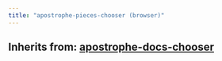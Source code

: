 ```yaml
---
title: "apostrophe-pieces-chooser (browser)"
---
```

## Inherits from: [apostrophe-docs-chooser](../apostrophe-docs/browser-apostrophe-docs-chooser.html)


